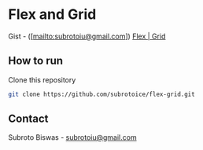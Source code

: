 # Flex and Grid

Gist - ([[mailto:subrotoiu@gmail.com]()]) 
[Flex | Grid](https://gist.github.com/subrotoice/128411f202c40fd35346d6995102c109)

<!-- HOW TO RUN -->

## How to run

Clone this repository

```sh
git clone https://github.com/subrotoice/flex-grid.git
```

<!-- CONTACT -->

## Contact

Subroto Biswas - [subrotoiu@gmail.com](mailto:subrotoiu@gmail.com)
